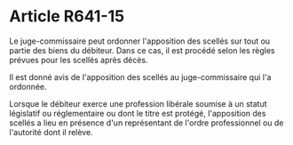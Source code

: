# Article R641-15

Le juge-commissaire peut ordonner l'apposition des scellés sur tout ou partie des biens du débiteur. Dans ce cas, il est procédé selon les règles prévues pour les scellés après décès.

Il est donné avis de l'apposition des scellés au juge-commissaire qui l'a ordonnée.

Lorsque le débiteur exerce une profession libérale soumise à un statut législatif ou réglementaire ou dont le titre est protégé, l'apposition des scellés a lieu en présence d'un représentant de l'ordre professionnel ou de l'autorité dont il relève.
